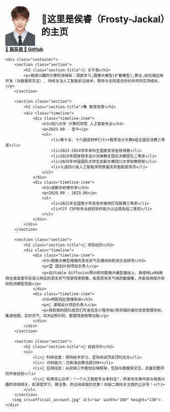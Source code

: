 <!-- # Hello, I am Frosty_Jackal! -->
<html lang="zh-CN">
<head>
    <meta charset="UTF-8">
    <meta name="viewport" content="width=device-width, initial-scale=1.0">
    <title>侯睿的个人主页</title>
</head>
<body>
    <div class="profile-header">
        <div style="display: flex; align-items: center; gap: 20px;">
  <img src="./head.jpg" alt="head" width="100" height="130">
  <h1 style="margin: 0;">👋这里是侯睿（Frosty-Jackal）的主页</h1>
    </div>
        <div class="contact-links">
            <a href="mailto:hou_rui@stu.scu.edu.cn" class="contact-link">📧 <b>联系我
            <a href="https://github.com/Frosty-Jackal" class="contact-link">🤝 GitHub</a></b>
    

    <div class="container">
        <section class="section">
            <h2 class="section-title">🚀 关于我</h2>
            <p>我感兴趣的计算机领域有：深度学习,图像大模型(扩散模型),算法,前后端应用开发（与数据库交互）, 持续关注人工智能前沿技术，期待与志同道合的伙伴共同交流成长。</p>
        </section>

        <section class="section">
            <h2 class="section-title">📚 教育背景</h2>
            <div class="timeline">
                <div class="timeline-item">
                    <h3>四川大学 计算机学院 人工智能专业</h3>
                    <p>2023.09 - 至今</p>
                    <ul>
                        <li>第十五、十六届蓝桥杯C/C++程序设计大赛A组全国总决赛三等奖</li>
                        <li>2023-2024学年本科生国家奖学金获得者</li>
                        <li>2025年团体程序设计天梯赛全国总决赛团队二等奖</li>
                        <li>2025年中国国际大学生创新大赛四川大学校赛铜奖</li>
                        <li>入选四川省人工智能学院首届天府智能班学员</li>
                    </ul>
                </div>
                <div class="timeline-item">
                    <h3>成都市树德中学</h3>
                    <p>2020.09 - 2023.06</p>
                    <ul>
                        <li>2021年全国青少年信息学奥林匹克联赛三等奖</li>
                        <li>CCF CSP非专业级别软件能力认证提高组二等奖</li>
                    </ul>
                </div>
            </div>
        </section>

        <section class="section">
            <h2 class="section-title">🔬 项目经历</h2>
            <div class="timeline">
                <div class="timeline-item">
                    <h3>图像大模型增强的恶劣天气交通目标检测方法研究</h3>
                    <p>🏆 国创计划项目负责人</p>
                    <p>在Stable Diffusion预训练的图像大模型基础上，我使用LoRA微调合成高度符合语义特征的恶劣天气驾驶场景图像，拓宽恶劣天气域的数据集，并能有效提升目标检测模型性能</p>
                </div>
                <div class="timeline-item">
                    <h3>明厨亮灶管理系统</h3>
                    <p>🍳 课程设计项目负责人</p>
                    <p>我和我的团队成员们开发包含小程序端/网页端的餐饮信息管理系统，集成地图、实时天气、OCR证照识别、数据驾驶舱等功能</p>
                </div>
            </div>
        </section>

        <section class="section">
            <h2 class="section-title">🎯 自我评价</h2>
            <ul>
                <li>🔬 科研态度：保持技术学习，坚持阅读顶会顶刊论文</li>
                <li>🔥 代码能力：已刷洛谷算法题200+</li>
                <li>🌟 应用经验：从前端三件套到后端框架，包括与数据库交互，具备完整项目开发经验</li>
                <li>💚 有微信公众号："一个人工智能专业本科生"，所发布文章内容与我感兴趣的领域相关，如深度学习，算法等，欢迎阅读我的文章！扫描二维码关注我的公众号！</li>
            </ul>
        </section>
       <img src=official_account.jpg" alt="oa" width="100" height="130">
    </div>
 